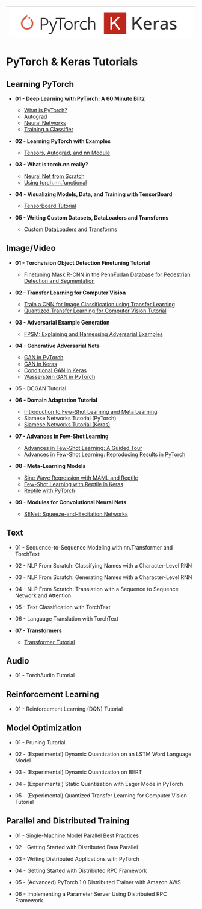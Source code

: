 |![image](https://github.com/Andrew-Ng-s-number-one-fan/PyTorch-Keras/blob/master/pytorch-keras.png)|
|---|

# PyTorch & Keras Tutorials


## Learning PyTorch

- <b>01 - Deep Learning with PyTorch: A 60 Minute Blitz</b><br>
  - [What is PyTorch?](https://github.com/Andrew-Ng-s-number-one-fan/PyTorch-Keras/blob/master/Notebooks/Foundations/dl_with_pytorch_60_min_biltz/01_what_is_pytorch.ipynb)
  - [Autograd](https://github.com/Andrew-Ng-s-number-one-fan/PyTorch-Keras/blob/master/Notebooks/Foundations/dl_with_pytorch_60_min_biltz/02_autograd.ipynb)
  - [Neural Networks](https://github.com/Andrew-Ng-s-number-one-fan/PyTorch-Keras/blob/master/Notebooks/Foundations/dl_with_pytorch_60_min_biltz/03_neural_nets.ipynb)
  - [Training a Classifier](https://github.com/Andrew-Ng-s-number-one-fan/PyTorch-Keras/blob/master/Notebooks/Foundations/dl_with_pytorch_60_min_biltz/04_training_classifiers.ipynb)

- <b>02 - Learning PyTorch with Examples</b><br>
  - [Tensors, Autograd, and nn Module](https://github.com/Andrew-Ng-s-number-one-fan/PyTorch-Keras/blob/master/Notebooks/Foundations/learning_pytorch_with_examples/learn_learning_pytorch_with_examples.ipynb)

- <b>03 - What is torch.nn really?</b><br>
  - [Neural Net from Scratch](https://github.com/Andrew-Ng-s-number-one-fan/PyTorch-Tutorials/blob/master/Notebooks/Foundations/what_is_torch_nn/01_neural_nets_from_scratch.ipynb)
  - [Using torch.nn.functional](https://github.com/Andrew-Ng-s-number-one-fan/PyTorch-Tutorials/blob/master/Notebooks/Foundations/what_is_torch_nn/02_torch_nn_functional.ipynb)

- <b>04 - Visualizing Models, Data, and Training with TensorBoard</b><br>
  - [TensorBoard Tutorial](https://github.com/Andrew-Ng-s-number-one-fan/PyTorch-Keras/blob/master/Notebooks/Foundations/visualizing_tensorboard/tensorboard.ipynb)

- <b>05 - Writing Custom Datasets, DataLoaders and Transforms</b><br>
  - [Custom DataLoaders and Transforms]()


## Image/Video

- <b>01 - Torchvision Object Detection Finetuning Tutorial</b><br>
  - [Finetuning Mask R-CNN in the PennFudan Database for Pedestrian Detection and Segmentation](https://github.com/Andrew-Ng-s-number-one-fan/PyTorch-Tutorials/blob/master/Notebooks/Images/torchvision_object_detection_finetuning/image_torchvision_object_detection_finetuning.ipynb)

- <b>02 - Transfer Learning for Computer Vision</b><br>
  - [Train a CNN for Image Classification using Transfer Learning](https://github.com/Andrew-Ng-s-number-one-fan/PyTorch-Keras/blob/master/Notebooks/Images/transfer_learning_for_cv/train_a_cnn_for_image_classification/transfer_learning_for_computer_vision_tutorial.ipynb)
  - [Quantized Transfer Learning for Computer Vision Tutorial](https://github.com/Andrew-Ng-s-number-one-fan/PyTorch-Keras/blob/master/Notebooks/Images/transfer_learning_for_cv/quantized_transfer_learning/quantized_transfer_learning_for_computer_vision_tutorial.ipynb)

- <b>03 - Adversarial Example Generation</b><br>
  - [FPSM: Explaining and Harnessing Adversarial Examples](https://github.com/Andrew-Ng-s-number-one-fan/PyTorch-Keras/blob/master/Notebooks/Images/adversarial_example_generation/adversarial_example_generation.ipynb)

- <b>04 - Generative Adversarial Nets</b><br>
  - [GAN in PyTorch](https://github.com/Andrew-Ng-s-number-one-fan/PyTorch-Keras/blob/master/Notebooks/Images/generative_adversarial_nets/gan_in_pytorch.ipynb)
  - [GAN in Keras](https://github.com/Andrew-Ng-s-number-one-fan/PyTorch-Keras/blob/master/Notebooks/Images/generative_adversarial_nets/gan_in_keras.ipynb)
  - [Conditional GAN in Keras](https://github.com/Andrew-Ng-s-number-one-fan/PyTorch-Keras/blob/master/Notebooks/Images/generative_adversarial_nets/conditional_gan_in_keras.ipynb)
  - [Wasserstein GAN in PyTorch](https://github.com/Andrew-Ng-s-number-one-fan/PyTorch-Keras/blob/master/Notebooks/Images/generative_adversarial_nets/wgan_in_pytorch.ipynb)

- 05 - DCGAN Tutorial

- <b>06 - Domain Adaptation Tutorial</b><br>
  - [Introduction to Few-Shot Learning and Meta Learning](https://github.com/Andrew-Ng-s-number-one-fan/PyTorch-Keras/blob/master/Notebooks/Images/domain_adaptation/intro_few_shot_meta_learning/intro_few_shot_meta_learning.ipynb)
  - Siamese Networks Tutorial (PyTorch)
  - [Siamese Networks Tutorial (Keras)](https://github.com/Andrew-Ng-s-number-one-fan/PyTorch-Tutorials/blob/master/Notebooks/Images/domain_adaptation/siamese_net_tutorial/keras_siamese_net.ipynb)
  
- <b>07 - Advances in Few-Shot Learning</b><br>
  - [Advances in Few-Shot Learning: A Guided Tour]()
  - [Advances in Few-Shot Learning: Reproducing Results in PyTorch]()
 
- <b>08 - Meta-Learning Models</b><br>
  - [Sine Wave Regression with MAML and Reptile](https://github.com/Andrew-Ng-s-number-one-fan/PyTorch-Keras/blob/master/Notebooks/Images/meta_learning_models/sine_wave_regression_maml_reptile/sine_wave_regression_with_maml_and_reptile.ipynb)
  - [Few-Shot Learning with Reptile in Keras](https://github.com/Andrew-Ng-s-number-one-fan/PyTorch-Keras/blob/master/Notebooks/Images/meta_learning_models/few_shot_learning_reptile_keras/few_shot_reptile_keras.ipynb)
  - [Reptile with PyTorch](https://github.com/Andrew-Ng-s-number-one-fan/PyTorch-Keras/blob/master/Notebooks/Images/meta_learning_models/reptile_pytorch_implementation/reptile_pytorch.ipynb)
  
- <b>09 - Modules for Convolutional Neural Nets</b><br>
  - [SENet: Squeeze-and-Excitation Networks](https://github.com/Andrew-Ng-s-number-one-fan/PyTorch-Keras/blob/master/Notebooks/Images/modules_for_cnns/senet/senet.ipynb)


## Text

- 01 - Sequence-to-Sequence Modeling with nn.Transformer and TorchText

- 02 - NLP From Scratch: Classifying Names with a Character-Level RNN

- 03 - NLP From Scratch: Generating Names with a Character-Level RNN

- 04 - NLP From Scratch: Translation with a Sequence to Sequence Network and Attention

- 05 - Text Classification with TorchText

- 06 - Language Translation with TorchText

- <b>07 - Transformers</b><br>
  - [Transformer Tutorial](https://github.com/Andrew-Ng-s-number-one-fan/PyTorch-Keras/blob/master/Notebooks/Texts/transformer_tutorial/transformer.ipynb)


## Audio

- 01 - TorchAudio Tutorial


## Reinforcement Learning

- 01 - Reinforcement Learning (DQN) Tutorial


## Model Optimization

- 01 - Pruning Tutorial

- 02 - (Experimental) Dynamic Quantization on an LSTM Word Language Model

- 03 - (Experimental) Dynamic Quantization on BERT

- 04 - (Experimental) Static Quantization with Eager Mode in PyTorch

- 05 - (Experimental) Quantized Transfer Learning for Computer Vision Tutorial


## Parallel and Distributed Training

- 01 - Single-Machine Model Parallel Best Practices

- 02 - Getting Started with Distributed Data Parallel

- 03 - Writing Distributed Applications with PyTorch

- 04 - Getting Started with Distributed RPC Framework

- 05 - (Advanced) PyTorch 1.0 Distributed Trainer with Amazon AWS

- 06 - Implementing a Parameter Server Using Distributed RPC Framework



